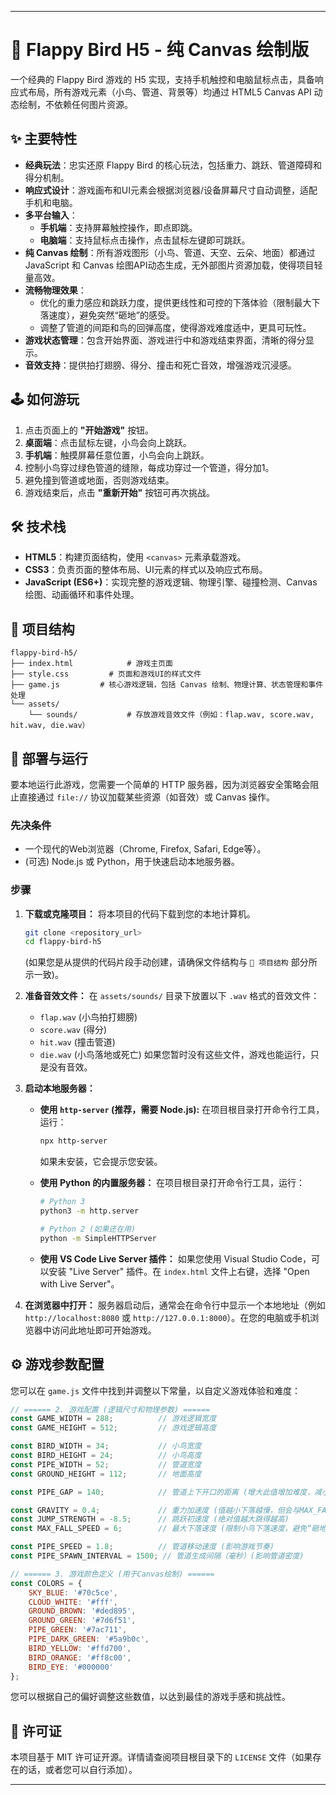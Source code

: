 
---

# 🚀 Flappy Bird H5 - 纯 Canvas 绘制版

一个经典的 Flappy Bird 游戏的 H5 实现，支持手机触控和电脑鼠标点击，具备响应式布局，所有游戏元素（小鸟、管道、背景等）均通过 HTML5 Canvas API 动态绘制，不依赖任何图片资源。

## ✨ 主要特性

*   **经典玩法**：忠实还原 Flappy Bird 的核心玩法，包括重力、跳跃、管道障碍和得分机制。
*   **响应式设计**：游戏画布和UI元素会根据浏览器/设备屏幕尺寸自动调整，适配手机和电脑。
*   **多平台输入**：
    *   **手机端**：支持屏幕触控操作，即点即跳。
    *   **电脑端**：支持鼠标点击操作，点击鼠标左键即可跳跃。
*   **纯 Canvas 绘制**：所有游戏图形（小鸟、管道、天空、云朵、地面）都通过 JavaScript 和 Canvas 绘图API动态生成，无外部图片资源加载，使得项目轻量高效。
*   **流畅物理效果**：
    *   优化的重力感应和跳跃力度，提供更线性和可控的下落体验（限制最大下落速度），避免突然“砸地”的感受。
    *   调整了管道的间距和鸟的回弹高度，使得游戏难度适中，更具可玩性。
*   **游戏状态管理**：包含开始界面、游戏进行中和游戏结束界面，清晰的得分显示。
*   **音效支持**：提供拍打翅膀、得分、撞击和死亡音效，增强游戏沉浸感。

## 🕹️ 如何游玩

1.  点击页面上的 **"开始游戏"** 按钮。
2.  **桌面端**：点击鼠标左键，小鸟会向上跳跃。
3.  **手机端**：触摸屏幕任意位置，小鸟会向上跳跃。
4.  控制小鸟穿过绿色管道的缝隙，每成功穿过一个管道，得分加1。
5.  避免撞到管道或地面，否则游戏结束。
6.  游戏结束后，点击 **"重新开始"** 按钮可再次挑战。

## 🛠️ 技术栈

*   **HTML5**：构建页面结构，使用 `<canvas>` 元素承载游戏。
*   **CSS3**：负责页面的整体布局、UI元素的样式以及响应式布局。
*   **JavaScript (ES6+)**：实现完整的游戏逻辑、物理引擎、碰撞检测、Canvas 绘图、动画循环和事件处理。

## 📂 项目结构

```
flappy-bird-h5/
├── index.html            # 游戏主页面
├── style.css         # 页面和游戏UI的样式文件
├── game.js         # 核心游戏逻辑，包括 Canvas 绘制、物理计算、状态管理和事件处理
└── assets/
    └── sounds/           # 存放游戏音效文件（例如：flap.wav, score.wav, hit.wav, die.wav）
```

## 🚀 部署与运行

要本地运行此游戏，您需要一个简单的 HTTP 服务器，因为浏览器安全策略会阻止直接通过 `file://` 协议加载某些资源（如音效）或 Canvas 操作。

### 先决条件

*   一个现代的Web浏览器（Chrome, Firefox, Safari, Edge等）。
*   (可选) Node.js 或 Python，用于快速启动本地服务器。

### 步骤

1.  **下载或克隆项目：**
    将本项目的代码下载到您的本地计算机。
    ```bash
    git clone <repository_url>
    cd flappy-bird-h5
    ```
    (如果您是从提供的代码片段手动创建，请确保文件结构与 `📂 项目结构` 部分所示一致)。

2.  **准备音效文件：**
    在 `assets/sounds/` 目录下放置以下 `.wav` 格式的音效文件：
    *   `flap.wav` (小鸟拍打翅膀)
    *   `score.wav` (得分)
    *   `hit.wav` (撞击管道)
    *   `die.wav` (小鸟落地或死亡)
    如果您暂时没有这些文件，游戏也能运行，只是没有音效。

3.  **启动本地服务器：**

    *   **使用 `http-server` (推荐，需要 Node.js):**
        在项目根目录打开命令行工具，运行：
        ```bash
        npx http-server
        ```
        如果未安装，它会提示您安装。

    *   **使用 Python 的内置服务器：**
        在项目根目录打开命令行工具，运行：
        ```bash
        # Python 3
        python3 -m http.server

        # Python 2 (如果还在用)
        python -m SimpleHTTPServer
        ```

    *   **使用 VS Code Live Server 插件：**
        如果您使用 Visual Studio Code，可以安装 "Live Server" 插件。在 `index.html` 文件上右键，选择 "Open with Live Server"。

4.  **在浏览器中打开：**
    服务器启动后，通常会在命令行中显示一个本地地址（例如 `http://localhost:8080` 或 `http://127.0.0.1:8000`）。在您的电脑或手机浏览器中访问此地址即可开始游戏。

## ⚙️ 游戏参数配置

您可以在 `game.js` 文件中找到并调整以下常量，以自定义游戏体验和难度：

```javascript
// ====== 2. 游戏配置 (逻辑尺寸和物理参数) ======
const GAME_WIDTH = 288;          // 游戏逻辑宽度
const GAME_HEIGHT = 512;         // 游戏逻辑高度

const BIRD_WIDTH = 34;           // 小鸟宽度
const BIRD_HEIGHT = 24;          // 小鸟高度
const PIPE_WIDTH = 52;           // 管道宽度
const GROUND_HEIGHT = 112;       // 地面高度

const PIPE_GAP = 140;            // 管道上下开口的距离 (增大此值增加难度，减小降低难度)

const GRAVITY = 0.4;             // 重力加速度 (值越小下落越慢，但会与MAX_FALL_SPEED配合)
const JUMP_STRENGTH = -8.5;      // 跳跃初速度 (绝对值越大跳得越高)
const MAX_FALL_SPEED = 6;        // 最大下落速度 (限制小鸟下落速度，避免“砸地”感)

const PIPE_SPEED = 1.8;          // 管道移动速度 (影响游戏节奏)
const PIPE_SPAWN_INTERVAL = 1500; // 管道生成间隔（毫秒）(影响管道密度)

// ====== 3. 游戏颜色定义 (用于Canvas绘制) ======
const COLORS = {
    SKY_BLUE: '#70c5ce',
    CLOUD_WHITE: '#fff',
    GROUND_BROWN: '#ded895',
    GROUND_GREEN: '#7d6f51',
    PIPE_GREEN: '#7ac711',
    PIPE_DARK_GREEN: '#5a9b0c',
    BIRD_YELLOW: '#ffd700',
    BIRD_ORANGE: '#ff8c00',
    BIRD_EYE: '#000000'
};
```
您可以根据自己的偏好调整这些数值，以达到最佳的游戏手感和挑战性。

## 📜 许可证

本项目基于 MIT 许可证开源。详情请查阅项目根目录下的 `LICENSE` 文件（如果存在的话，或者您可以自行添加）。

---

